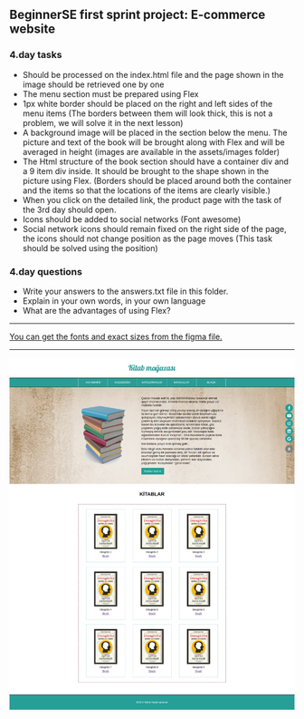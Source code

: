 ## BeginnerSE first sprint project: E-commerce website

### 4.day tasks

* Should be processed on the index.html file and the page shown in the image should be retrieved one by one
* The menu section must be prepared using Flex
* 1px white border should be placed on the right and left sides of the menu items (The borders between them will look thick, this is not a problem, we will solve it in the next lesson)
* A background image will be placed in the section below the menu. The picture and text of the book will be brought along with Flex and will be averaged in height (images are available in the assets/images folder)
* The Html structure of the book section should have a container div and a 9 item div inside. It should be brought to the shape shown in the picture using Flex. (Borders should be placed around both the container and the items so that the locations of the items are clearly visible.)
* When you click on the detailed link, the product page with the task of the 3rd day should open.
* Icons should be added to social networks (Font awesome)
* Social network icons should remain fixed on the right side of the page, the icons should not change position as the page moves (This task should be solved using the position)

### 4.day questions

* Write your answers to the answers.txt file in this folder.
* Explain in your own words, in your own language
* What are the advantages of using Flex?

<hr>
<a href="https://www.figma.com/file/QcbEa4tEXK6RteQTqX0IkE/Untitled?node-id=1%3A2">You can get the fonts and exact sizes from the figma file.</a>

<hr>
<img src="./day4.png" alt="">